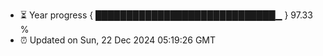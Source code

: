 - ⏳ Year progress { █████████████████████████████▁ } 97.33 %
- ⏰ Updated on Sun, 22 Dec 2024 05:19:26 GMT

